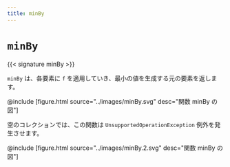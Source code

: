 ```yaml
---
title: minBy
---
```


# `minBy`

{{< signature minBy >}}

`minBy` は、各要素に `f` を適用していき、最小の値を生成する元の要素を返します。

@include [figure.html source="../images/minBy.svg" desc="関数 minBy の図"]

空のコレクションでは、この関数は `UnsupportedOperationException` 例外を発生させます。

@include [figure.html source="../images/minBy.2.svg" desc="関数 minBy の図"]

